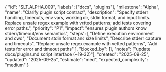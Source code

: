 {
  "id": "SLT.ALPHA.009",
  "labels": ["docs", "plugins"],
  "milestone": "Alpha",
  "name": "Clarify plugin script contract",
  "description": "Specify stderr handling, timeouts, env vars, working dir, stdin format, and input limits. Replace unsafe regex example with vetted patterns; add tests covering error paths.",
  "priority": "P1",
  "impact": "ensures plugin authors know stderr/timeout/env semantics",
  "steps": [
    "Define execution environment and cwd",
    "Document stdin format and size limits",
    "Describe stderr capture and timeouts",
    "Replace unsafe regex example with vetted patterns",
    "Add tests for error and timeout paths"
  ],
  "blocked_by": [],
  "notes": ["update docs/plugins.md script interface (~19–32)"],
  "created": "2025-09-25",
  "updated": "2025-09-25",
  "estimate": "med",
  "expected_complexity": "medium"
}

